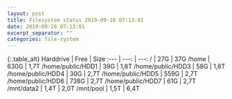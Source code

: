 ```yaml
---
layout: post
title: Filesystem status 2019-09-18 07:13:01
date: 2019-09-18 07:13:01
excerpt_separator: ""
categories: file-system
---
```

{:.table_alt}
Harddrive | Free | Size
:--- | ---: | ---:
/ | 27G | 37G
/home | 630G | 1,7T
/home/public/HDD1 | 39G | 1,8T
/home/public/HDD3 | 58G | 1,8T
/home/public/HDD4 | 30G | 2,7T
/home/public/HDD5 | 559G | 2,7T
/home/public/HDD6 | 738G | 2,7T
/home/public/HDD7 | 61G | 2,7T
/mnt/data2 | 1,4T | 2,0T
/mnt/pool | 1,5T | 6,4T
